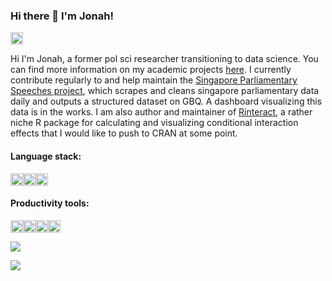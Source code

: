 ### Hi there 👋 I'm Jonah!
<a href="https://www.linkedin.com/in/jonahfoong/"><img src="https://img.shields.io/badge/LinkedIn-0077B5?style=for-the-badge&logo=linkedin&logoColor=white" height="20"></a>

Hi I'm Jonah, a former pol sci researcher transitioning to data science. You can find more information on my academic projects [here](https://jonfoong.github.io/). I currently contribute regularly to and help maintain the [Singapore Parliamentary Speeches project](https://github.com/parleh-mate/singapore-parliament-speeches), which scrapes and cleans singapore parliamentary data daily and outputs a structured dataset on GBQ. A dashboard visualizing this data is in the works. I am also author and maintainer of [Rinteract](https://github.com/jonfoong/Rinteract), a rather niche R package for calculating and visualizing conditional interaction effects that I would like to push to CRAN at some point.

#### Language stack:
<img src="https://img.shields.io/badge/R-276DC3?style=for-the-badge&logo=r&logoColor=white" height="20" /><img src="https://img.shields.io/badge/Python-FFD43B?style=for-the-badge&logo=python&logoColor=blue" height="20"/><img src = "https://img.shields.io/badge/-SQL-000?&logo=MySQL&logoColor=4479A1" height ="20"/>

#### Productivity tools:
<img src="https://img.shields.io/badge/Google_Cloud-4285F4?style=for-the-badge&logo=google-cloud&logoColor=white" height="20" /><img src="https://img.shields.io/badge/Docker-2CA5E0?style=for-the-badge&logo=docker&logoColor=white" height="20" /><img src="https://img.shields.io/badge/Databricks-FF3621?style=for-the-badge&logo=Databricks&logoColor=white" height="20" /><img src="https://img.shields.io/badge/dbt-FF694B?style=for-the-badge&logo=dbt&logoColor=white" height="20" />

![](https://github-profile-summary-cards.vercel.app/api/cards/profile-details?username=jonfoong)

![](https://github-readme-streak-stats.herokuapp.com/?user=jonfoong)

